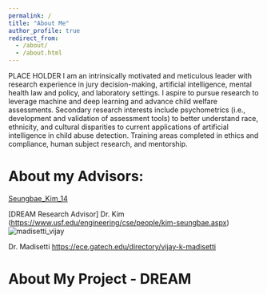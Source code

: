 ```yaml
---
permalink: /
title: "About Me"
author_profile: true
redirect_from: 
  - /about/
  - /about.html
---
```


PLACE HOLDER 
I am an intrinsically motivated and meticulous leader with research experience in jury decision-making, artificial intelligence, mental health law and policy, and laboratory settings. I aspire to pursue research to leverage machine and deep learning and advance child welfare assessments. Secondary research interests include psychometrics (i.e., development and validation of assessment tools) to better understand race, ethnicity, and cultural disparities to current applications of artificial intelligence in child abuse detection. Training areas completed in ethics and compliance, human subject research, and mentorship.

About my Advisors: 
======

[Seungbae_Kim_14](https://github.com/NajareJohnson/NajareJohnson.github.io/assets/105761739/3c555769-f7e9-492c-8cb7-20c95647a48d)

[DREAM Research Advisor] Dr. Kim (https://www.usf.edu/engineering/cse/people/kim-seungbae.aspx)
![madisetti_vijay](https://github.com/NajareJohnson/NajareJohnson.github.io/assets/105761739/70c38c20-b840-477e-969d-33f21b13df73)



Dr. Madisetti 
https://ece.gatech.edu/directory/vijay-k-madisetti

About My Project - DREAM
======

